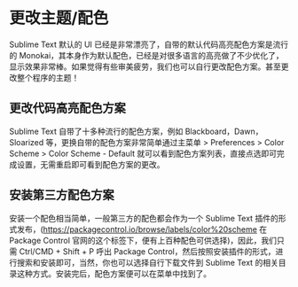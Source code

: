 # 更改主题/配色

Sublime Text 默认的 UI 已经是非常漂亮了，自带的默认代码高亮配色方案是流行的 Monokai，其本身作为默认配色，已经是对很多语言的高亮做了不少优化了，显示效果非常棒。如果觉得有些审美疲劳，我们也可以自行更改配色方案。甚至更改整个程序的主题！

## 更改代码高亮配色方案

Sublime Text 自带了十多种流行的配色方案，例如 Blackboard，Dawn，Sloarized 等，更换自带的配色方案非常简单通过主菜单 > Preferences > Color Scheme > Color Scheme - Default 就可以看到配色方案列表，直接点选即可完成设置，无需重启即可看到配色方案的更改。

## 安装第三方配色方案

安装一个配色相当简单，一般第三方的配色都会作为一个 Sublime Text 插件的形式发布，(https://packagecontrol.io/browse/labels/color%20scheme 在 Package Control 官网的这个标签下，便有上百种配色可供选择)，因此，我们只需 Ctrl/CMD + Shift + P 呼出 Package Control，然后按照安装插件的形式，进行搜索和安装即可，当然，你也可以选择自行下载文件到 Sublime Text 的相关目录这种方式。安装完后，配色方案便可以在菜单中找到了。
